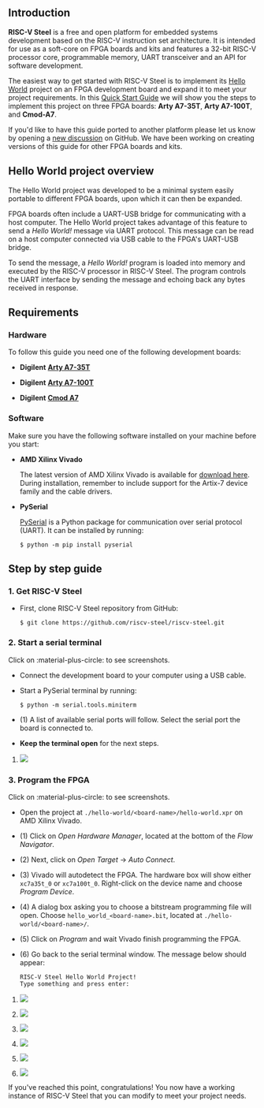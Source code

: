 ## Introduction

**RISC-V Steel** is a free and open platform for embedded systems development based on the RISC-V instruction set architecture. It is intended for use as a soft-core on FPGA boards and kits and features a 32-bit RISC-V processor core, programmable memory, UART transceiver and an API for software development.

The easiest way to get started with RISC-V Steel is to implement its [Hello World](https://github.com/riscv-steel/riscv-steel/tree/main/hello-world) project on an FPGA development board and expand it to meet your project requirements. In this [Quick Start Guide](https://riscv-steel.github.io/riscv-steel/quick-start-guide/) we will show you the steps to implement this project on three FPGA boards: **Arty A7-35T**, **Arty A7-100T**, and **Cmod-A7**.

If you'd like to have this guide ported to another platform please let us know by opening a [new discussion](https://github.com/riscv-steel/riscv-steel/discussions) on GitHub. We have been working on creating versions of this guide for other FPGA boards and kits.

## Hello World project overview

The Hello World project was developed to be a minimal system easily portable to different FPGA boards, upon which it can then be expanded.

FPGA boards often include a UART-USB bridge for communicating with a host computer. The Hello World project takes advantage of this feature to send a *Hello World!* message via UART protocol. This message can be read on a host computer connected via USB cable to the FPGA's UART-USB bridge.

To send the message, a *Hello World!* program is loaded into memory and executed by the RISC-V processor in RISC-V Steel. The program controls the UART interface by sending the message and echoing back any bytes received in response.

## Requirements

### Hardware

To follow this guide you need one of the following development boards:

* **Digilent** [**Arty A7-35T**](https://digilent.com/reference/programmable-logic/arty-a7/reference-manual)

* **Digilent** [**Arty A7-100T**](https://digilent.com/reference/programmable-logic/arty-a7/reference-manual)

* **Digilent** [**Cmod A7**](https://digilent.com/reference/programmable-logic/cmod-a7/reference-manual)

### Software

Make sure you have the following software installed on your machine before you start:

* **AMD Xilinx Vivado**

    The latest version of AMD Xilinx Vivado is available for [download here](https://www.xilinx.com/support/download.html). During installation, remember to include support for the Artix-7 device family and the cable drivers.

* **PySerial**

    [PySerial](https://pyserial.readthedocs.io/en/latest/index.html) is a Python package for communication over serial protocol (UART). It can be installed by running:

    ```
    $ python -m pip install pyserial
    ```

## Step by step guide
### 1. Get RISC-V Steel

* First, clone RISC-V Steel repository from GitHub:

    ```
    $ git clone https://github.com/riscv-steel/riscv-steel.git
    ```

### 2. Start a serial terminal

<div class="annotate" markdown>

Click on :material-plus-circle: to see screenshots.

* Connect the development board to your computer using a USB cable.
* Start a PySerial terminal by running:

    ```
    $ python -m serial.tools.miniterm
    ```

* (1) A list of available serial ports will follow. Select the serial port the board is connected to.
* **Keep the terminal open** for the next steps.

</div>

1. ![](images/pyserial.png)

### 3. Program the FPGA

<div class="annotate" markdown>

Click on :material-plus-circle: to see screenshots.

- Open the project at `./hello-world/<board-name>/hello-world.xpr` on AMD Xilinx Vivado.

- (1) Click on *Open Hardware Manager*, located at the bottom of the *Flow Navigator*.

- (2) Next, click on *Open Target* -> *Auto Connect*.

- (3) Vivado will autodetect the FPGA. The hardware box will show either `xc7a35t_0` or `xc7a100t_0`. Right-click on the device name and choose *Program Device*.

- (4) A dialog box asking you to choose a bitstream programming file will open. Choose `hello_world_<board-name>.bit`, located at `./hello-world/<board-name>/`.

- (5) Click on *Program* and wait Vivado finish programming the FPGA.

- (6) Go back to the serial terminal window. The message below should appear:

    ```
    RISC-V Steel Hello World Project!
    Type something and press enter:
    ```

</div>

1. ![](images/open-hardware-manager.png)

2. ![](images/auto-connect.png)

3. ![](images/program-device.png)

4. ![](images/bitstream.png)

5. ![](images/bitstream.png)

6. ![](images/hello-world.png)

If you've reached this point, congratulations! You now have a working instance of RISC-V Steel that you can modify to meet your project needs.

</br>
</br>
</br>
</br>
</br>